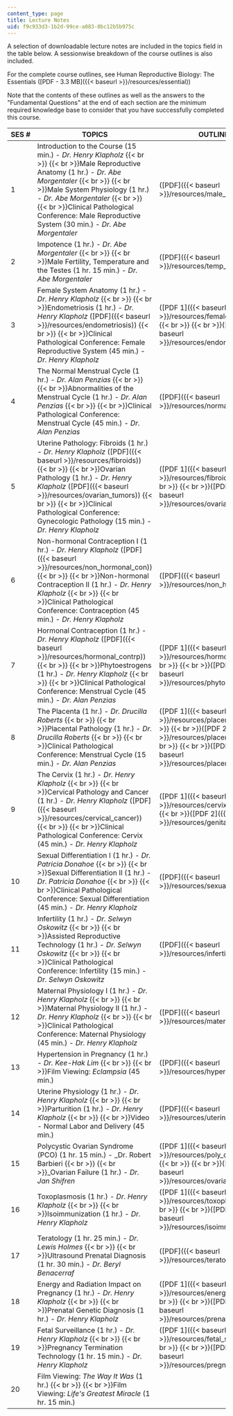 ```yaml
---
content_type: page
title: Lecture Notes
uid: f9c933d3-1b2d-99ce-a083-0bc12b5b975c
---
```


A selection of downloadable lecture notes are included in the topics field in the table below. A sessionwise breakdown of the course outlines is also included.

For the complete course outlines, see Human Reproductive Biology: The Essentials ([PDF - 3.3 MB]({{< baseurl >}}/resources/essential))

Note that the contents of these outlines as well as the answers to the "Fundamental Questions" at the end of each section are the minimum required knowledge base to consider that you have successfully completed this course.

| SES # | TOPICS | OUTLINES |
| --- | --- | --- |
| 1 | Introduction to the Course (15 min.) - _Dr. Henry Klapholz_  {{< br >}}  {{< br >}}Male Reproductive Anatomy (1 hr.) - _Dr. Abe Morgentaler_  {{< br >}}  {{< br >}}Male System Physiology (1 hr.) - _Dr. Abe Morgentaler_  {{< br >}}  {{< br >}}Clinical Pathological Conference: Male Reproductive System (30 min.) - _Dr. Abe Morgentaler_ | ([PDF]({{< baseurl >}}/resources/male_system)) |
| 2 | Impotence (1 hr.) - _Dr. Abe Morgentaler_  {{< br >}}  {{< br >}}Male Fertility, Temperature and the Testes (1 hr. 15 min.) - _Dr. Abe Morgentaler_ | ([PDF]({{< baseurl >}}/resources/temp_testis)) |
| 3 | Female System Anatomy (1 hr.) - _Dr. Henry Klapholz_  {{< br >}}  {{< br >}}Endometriosis (1 hr.) - _Dr. Henry Klapholz_ ([PDF]({{< baseurl >}}/resources/endometriosis))  {{< br >}}  {{< br >}}Clinical Pathological Conference: Female Reproductive System (45 min.) - _Dr. Henry Klapholz_ | ([PDF 1]({{< baseurl >}}/resources/female_repro_sys))  {{< br >}}  {{< br >}}([PDF 2]({{< baseurl >}}/resources/endomertrio_chap)) |
| 4 | The Normal Menstrual Cycle (1 hr.) - _Dr. Alan Penzias_  {{< br >}}  {{< br >}}Abnormalities of the Menstrual Cycle (1 hr.) - _Dr. Alan Penzias_  {{< br >}}  {{< br >}}Clinical Pathological Conference: Menstrual Cycle (45 min.) - _Dr. Alan Penzias_ | ([PDF]({{< baseurl >}}/resources/normal_mens_cyc)) |
| 5 | Uterine Pathology: Fibroids (1 hr.) - _Dr. Henry Klapholz_ ([PDF]({{< baseurl >}}/resources/fibroids))  {{< br >}}  {{< br >}}Ovarian Pathology (1 hr.) - _Dr. Henry Klapholz_ ([PDF]({{< baseurl >}}/resources/ovarian_tumors))  {{< br >}}  {{< br >}}Clinical Pathological Conference: Gynecologic Pathology (15 min.) - _Dr. Henry Klapholz_ | ([PDF 1]({{< baseurl >}}/resources/fibroids_chap))  {{< br >}}  {{< br >}}([PDF 2]({{< baseurl >}}/resources/ovarian_pathlogy)) |
| 6 | Non-hormonal Contraception I (1 hr.) - _Dr. Henry Klapholz_ ([PDF]({{< baseurl >}}/resources/non_hormonal_con))  {{< br >}}  {{< br >}}Non-hormonal Contraception II (1 hr.) - _Dr. Henry Klapholz_  {{< br >}}  {{< br >}}Clinical Pathological Conference: Contraception (45 min.) - _Dr. Henry Klapholz_ | ([PDF]({{< baseurl >}}/resources/non_hormonal)) |
| 7 | Hormonal Contraception (1 hr.) - _Dr. Henry Klapholz_ ([PDF]({{< baseurl >}}/resources/hormonal_contrp))  {{< br >}}  {{< br >}}Phytoestrogens (1 hr.) - _Dr. Henry Klapholz_  {{< br >}}  {{< br >}}Clinical Pathological Conference: Menstrual Cycle (45 min.) - _Dr. Alan Penzias_ | ([PDF 1]({{< baseurl >}}/resources/hormonal_con))  {{< br >}}  {{< br >}}([PDF 2]({{< baseurl >}}/resources/phytoestrogens)) |
| 8 | The Placenta (1 hr.) - _Dr. Drucilla Roberts_  {{< br >}}  {{< br >}}Placental Pathology (1 hr.) - _Dr. Drucilla Roberts_  {{< br >}}  {{< br >}}Clinical Pathological Conference: Menstrual Cycle (15 min.) - _Dr. Alan Penzias_ | ([PDF 1]({{< baseurl >}}/resources/placenta))  {{< br >}}  {{< br >}}([PDF 2]({{< baseurl >}}/resources/placental_path))  {{< br >}}  {{< br >}}([PDF 3]({{< baseurl >}}/resources/placental_path2)) |
| 9 | The Cervix (1 hr.) - _Dr. Henry Klapholz_  {{< br >}}  {{< br >}}Cervical Pathology and Cancer (1 hr.) - _Dr. Henry Klapholz_ ([PDF]({{< baseurl >}}/resources/cervical_cancer))  {{< br >}}  {{< br >}}Clinical Pathological Conference: Cervix (45 min.) - _Dr. Henry Klapholz_ | ([PDF 1]({{< baseurl >}}/resources/cervix))  {{< br >}}  {{< br >}}([PDF 2]({{< baseurl >}}/resources/genital_warts)) |
| 10 | Sexual Differentiation I (1 hr.) - _Dr. Patricia Donahoe_  {{< br >}}  {{< br >}}Sexual Differentiation II (1 hr.) - _Dr. Patricia Donahoe_  {{< br >}}  {{< br >}}Clinical Pathological Conference: Sexual Differentiation (45 min.) - _Dr. Henry Klapholz_ | ([PDF]({{< baseurl >}}/resources/sexual_differen)) |
| 11 | Infertility (1 hr.) - _Dr. Selwyn Oskowitz_  {{< br >}}  {{< br >}}Assisted Reproductive Technology (1 hr.) - _Dr. Selwyn Oskowitz_  {{< br >}}  {{< br >}}Clinical Pathological Conference: Infertility (15 min.) - _Dr. Selwyn Oskowitz_ | ([PDF]({{< baseurl >}}/resources/infertility)) |
| 12 | Maternal Physiology I (1 hr.) - _Dr. Henry Klapholz_  {{< br >}}  {{< br >}}Maternal Physiology II (1 hr.) - _Dr. Henry Klapholz_  {{< br >}}  {{< br >}}Clinical Pathological Conference: Maternal Physiology (45 min.) - _Dr. Henry Klapholz_ | ([PDF]({{< baseurl >}}/resources/maternal_physio)) |
| 13 | Hypertension in Pregnancy (1 hr.) - _Dr. Kee-Hak Lim_  {{< br >}}  {{< br >}}Film Viewing: _Eclampsia_ (45 min.) | ([PDF]({{< baseurl >}}/resources/hypertension)) |
| 14 | Uterine Physiology (1 hr.) - _Dr. Henry Klapholz_  {{< br >}}  {{< br >}}Parturition (1 hr.) - _Dr. Henry Klapholz_  {{< br >}}  {{< br >}}Video - Normal Labor and Delivery (45 min.) | ([PDF]({{< baseurl >}}/resources/uterine_physlogy)) |
| 15 | Polycystic Ovarian Syndrome (PCO) (1 hr. 15 min.) - _Dr. Robert Barbieri  {{< br >}}  {{< br >}}_Ovarian Failure (1 hr.) - _Dr. Jan Shifren_ | ([PDF 1]({{< baseurl >}}/resources/poly_ovar_syndom))  {{< br >}}  {{< br >}}([PDF 2]({{< baseurl >}}/resources/ovarian_failure)) |
| 16 | Toxoplasmosis (1 hr.) - _Dr. Henry Klapholz_  {{< br >}}  {{< br >}}Isoimmunization (1 hr.) - _Dr. Henry Klapholz_ | ([PDF 1]({{< baseurl >}}/resources/toxoplasmosis))  {{< br >}}  {{< br >}}([PDF 2]({{< baseurl >}}/resources/isoimmunization)) |
| 17 | Teratology (1 hr. 25 min.) - _Dr. Lewis Holmes_  {{< br >}}  {{< br >}}Ultrasound Prenatal Diagnosis (1 hr. 30 min.) - _Dr. Beryl Benacerraf_ | ([PDF]({{< baseurl >}}/resources/teratology)) |
| 18 | Energy and Radiation Impact on Pregnancy (1 hr.) - _Dr. Henry Klapholz_  {{< br >}}  {{< br >}}Prenatal Genetic Diagnosis (1 hr.) - _Dr. Henry Klapholz_ | ([PDF 1]({{< baseurl >}}/resources/energy_impact))  {{< br >}}  {{< br >}}([PDF 2]({{< baseurl >}}/resources/prenatal_genetic)) |
| 19 | Fetal Surveillance (1 hr.) - _Dr. Henry Klapholz_  {{< br >}}  {{< br >}}Pregnancy Termination Technology (1 hr. 15 min.) - _Dr. Henry Klapholz_ | ([PDF 1]({{< baseurl >}}/resources/fetal_surveill))  {{< br >}}  {{< br >}}([PDF 2]({{< baseurl >}}/resources/pregnancy_termi)) |
| 20 | Film Viewing: _The Way It Was_ (1 hr.)  {{< br >}}  {{< br >}}Film Viewing: _Life's Greatest Miracle_ (1 hr. 15 min.) |